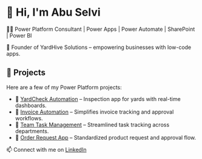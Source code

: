 # 👋 Hi, I'm Abu Selvi
👩‍💻 Power Platform Consultant | Power Apps | Power Automate | SharePoint | Power BI  

💼 Founder of YardHive Solutions – empowering businesses with low-code apps.  

## 🔧 Projects
Here are a few of my Power Platform projects:

- 🔹 [YardCheck Automation](#) – Inspection app for yards with real-time dashboards.
- 🔹 [Invoice Automation](#) – Simplifies invoice tracking and approval workflows.
- 🔹 [Team Task Management](#) – Streamlined task tracking across departments.
- 🔹 [Order Request App](#) – Standardized product request and approval flow.

📫 Connect with me on [LinkedIn](https://www.linkedin.com/in/YOUR-LINKEDIN-HANDLE/)
